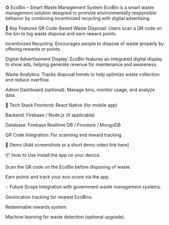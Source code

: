 ♻️ EcoBin – Smart Waste Management System
EcoBin is a smart waste management solution designed to promote environmentally responsible behavior by combining incentivized recycling with digital advertising.

🔧 Key Features
QR Code-Based Waste Disposal: Users scan a QR code on the bin to log waste disposal and earn reward points.

Incentivized Recycling: Encourages people to dispose of waste properly by offering rewards or points.

Digital Advertisement Display: EcoBin features an integrated digital display to show ads, helping generate revenue for maintenance and awareness.

Waste Analytics: Tracks disposal trends to help optimize waste collection and reduce overflow.

Admin Dashboard (optional): Manage bins, monitor usage, and analyze data.

🚀 Tech Stack
Frontend: React Native (for mobile app)

Backend: Firebase / Node.js (if applicable)

Database: Firebase Realtime DB / Firestore / MongoDB

QR Code Integration: For scanning and reward tracking

📱 Demo
[Add screenshots or a short demo video link here]

📦 How to Use
Install the app on your device.

Scan the QR code on the EcoBin before disposing of waste.

Earn points and track your eco-score via the app.

💡 Future Scope
Integration with government waste management systems.

Geolocation tracking for nearest EcoBins.

Redeemable rewards system.

Machine learning for waste detection (optional upgrade).
